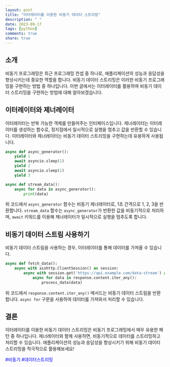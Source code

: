 ```yaml
---
layout: post
title: "이터레이터를 이용한 비동기 데이터 스트리밍"
description: " "
date: 2023-09-17
tags: [python]
comments: true
share: true
---
```


## 소개
비동기 프로그래밍은 최근 프로그래밍 컨셉 중 하나로, 애플리케이션의 성능과 응답성을 향상시키는데 중요한 역할을 합니다. 비동기 데이터 스트리밍은 이러한 비동기 프로그래밍을 구현하는 방법 중 하나입니다. 이번 글에서는 이터레이터를 활용하여 비동기 데이터 스트리밍을 구현하는 방법에 대해 알아보겠습니다.

## 이터레이터와 제너레이터
이터레이터는 반복 가능한 객체를 만들어주는 인터페이스입니다. 제너레이터는 이터레이터를 생성하는 함수로, 정지점에서 일시적으로 실행을 멈추고 값을 반환할 수 있습니다. 이터레이터와 제너레이터는 비동기 데이터 스트리밍을 구현하는데 유용하게 사용됩니다.

```python
async def async_generator():
    yield 1
    await asyncio.sleep(1)
    yield 2
    await asyncio.sleep(1)
    yield 3

async def stream_data():
    async for data in async_generator():
        print(data)
```

위 코드에서 `async_generator` 함수는 비동기 제너레이터로, 1초 간격으로 1, 2, 3을 반환합니다. `stream_data` 함수는 `async_generator`가 반환한 값을 비동기적으로 처리하며, `await` 키워드를 이용해 제너레이터가 일시적으로 실행을 멈추도록 합니다.

## 비동기 데이터 스트림 사용하기
비동기 데이터 스트림을 사용하는 경우, 이터레이터를 통해 데이터를 가져올 수 있습니다.

```python
async def fetch_data():
    async with aiohttp.ClientSession() as session:
        async with session.get('https://api.example.com/data-stream') as response:
            async for data in response.content.iter_any():
                process_data(data)
```

위 코드에서 `response.content.iter_any()` 메서드는 비동기 데이터 스트림을 반환합니다. `async for` 구문을 사용하여 데이터를 가져와서 처리할 수 있습니다.

## 결론
이터레이터를 이용한 비동기 데이터 스트리밍은 비동기 프로그래밍에서 매우 유용한 패턴 중 하나입니다. 제너레이터와 함께 사용하면, 비동기적으로 데이터를 스트리밍하고 처리할 수 있습니다. 애플리케이션의 성능과 응답성을 향상시키기 위해 비동기 데이터 스트리밍을 적극적으로 활용해보세요!

<span style="color:blue">#비동기 #데이터스트리밍</span>